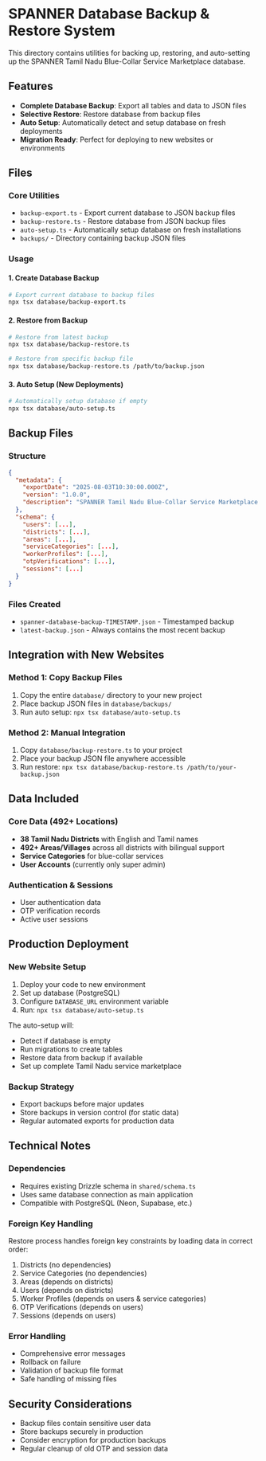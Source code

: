 # SPANNER Database Backup & Restore System

This directory contains utilities for backing up, restoring, and auto-setting up the SPANNER Tamil Nadu Blue-Collar Service Marketplace database.

## Features

- **Complete Database Backup**: Export all tables and data to JSON files
- **Selective Restore**: Restore database from backup files
- **Auto Setup**: Automatically detect and setup database on fresh deployments
- **Migration Ready**: Perfect for deploying to new websites or environments

## Files

### Core Utilities
- `backup-export.ts` - Export current database to JSON backup files
- `backup-restore.ts` - Restore database from JSON backup files  
- `auto-setup.ts` - Automatically setup database on fresh installations
- `backups/` - Directory containing backup JSON files

### Usage

#### 1. Create Database Backup
```bash
# Export current database to backup files
npx tsx database/backup-export.ts
```

#### 2. Restore from Backup
```bash
# Restore from latest backup
npx tsx database/backup-restore.ts

# Restore from specific backup file
npx tsx database/backup-restore.ts /path/to/backup.json
```

#### 3. Auto Setup (New Deployments)
```bash
# Automatically setup database if empty
npx tsx database/auto-setup.ts
```

## Backup Files

### Structure
```json
{
  "metadata": {
    "exportDate": "2025-08-03T10:30:00.000Z",
    "version": "1.0.0", 
    "description": "SPANNER Tamil Nadu Blue-Collar Service Marketplace Database Backup"
  },
  "schema": {
    "users": [...],
    "districts": [...],
    "areas": [...],
    "serviceCategories": [...],
    "workerProfiles": [...],
    "otpVerifications": [...],
    "sessions": [...]
  }
}
```

### Files Created
- `spanner-database-backup-TIMESTAMP.json` - Timestamped backup
- `latest-backup.json` - Always contains the most recent backup

## Integration with New Websites

### Method 1: Copy Backup Files
1. Copy the entire `database/` directory to your new project
2. Place backup JSON files in `database/backups/`
3. Run auto setup: `npx tsx database/auto-setup.ts`

### Method 2: Manual Integration
1. Copy `database/backup-restore.ts` to your project
2. Place your backup JSON file anywhere accessible
3. Run restore: `npx tsx database/backup-restore.ts /path/to/your-backup.json`

## Data Included

### Core Data (492+ Locations)
- **38 Tamil Nadu Districts** with English and Tamil names
- **492+ Areas/Villages** across all districts with bilingual support
- **Service Categories** for blue-collar services
- **User Accounts** (currently only super admin)

### Authentication & Sessions
- User authentication data
- OTP verification records
- Active user sessions

## Production Deployment

### New Website Setup
1. Deploy your code to new environment
2. Set up database (PostgreSQL)
3. Configure `DATABASE_URL` environment variable
4. Run: `npx tsx database/auto-setup.ts`

The auto-setup will:
- Detect if database is empty
- Run migrations to create tables
- Restore data from backup if available
- Set up complete Tamil Nadu service marketplace

### Backup Strategy
- Export backups before major updates
- Store backups in version control (for static data)
- Regular automated exports for production data

## Technical Notes

### Dependencies
- Requires existing Drizzle schema in `shared/schema.ts`
- Uses same database connection as main application
- Compatible with PostgreSQL (Neon, Supabase, etc.)

### Foreign Key Handling
Restore process handles foreign key constraints by loading data in correct order:
1. Districts (no dependencies)
2. Service Categories (no dependencies)  
3. Areas (depends on districts)
4. Users (depends on districts)
5. Worker Profiles (depends on users & service categories)
6. OTP Verifications (depends on users)
7. Sessions (depends on users)

### Error Handling
- Comprehensive error messages
- Rollback on failure
- Validation of backup file format
- Safe handling of missing files

## Security Considerations

- Backup files contain sensitive user data
- Store backups securely in production
- Consider encryption for production backups
- Regular cleanup of old OTP and session data